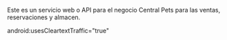 Este es un servicio web o API para el negocio Central Pets para las ventas, reservaciones y almacen.

android:usesCleartextTraffic="true"